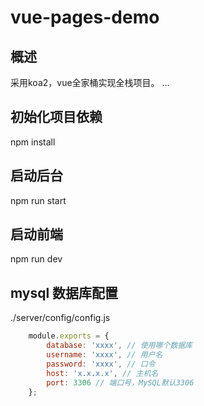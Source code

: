 # vue-pages-demo

## 概述
采用koa2，vue全家桶实现全栈项目。
...

## 初始化项目依赖

npm install

## 启动后台

npm run start

## 启动前端

npm run dev

## mysql 数据库配置

./server/config/config.js
``` javascript
    module.exports = {
        database: 'xxxx', // 使用哪个数据库
        username: 'xxxx', // 用户名
        password: 'xxxx', // 口令
        host: 'x.x.x.x', // 主机名
        port: 3306 // 端口号，MySQL默认3306
    };
```